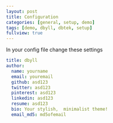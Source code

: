 ```yaml
---
layout: post
title: Configuration
categories: [general, setup, demo]
tags: [demo, dbyll, dbtek, setup]
fullview: true
---
```


In your config file change these settings

```yaml
title: dbyll
author:
  name: yourname
  email: youremail
  github: asd123
  twitter: asd123
  pinterest: asd123
  linkedin: asd123
  resume: asd123
  bio: Your stylish,  minimalist theme!
  email_md5: md5ofemail
```